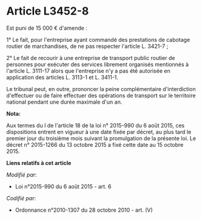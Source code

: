 # Article L3452-8

Est puni de 15 000 € d'amende :

1° Le fait, pour l'entreprise ayant commandé des prestations de cabotage routier de marchandises, de ne pas respecter
l'article L. 3421-7 ;

2° Le fait de recourir à une entreprise de transport public routier de personnes pour exécuter des services librement
organisés mentionnés à l'article L. 3111-17 alors que l'entreprise n'y a pas été autorisée en application des articles L.
3113-1 et L. 3411-1.

Le tribunal peut, en outre, prononcer la peine complémentaire d'interdiction d'effectuer ou de faire effectuer des opérations
de transport sur le territoire national pendant une durée maximale d'un an.

**Nota:**

Aux termes du I de l'article 18 de la loi n° 2015-990 du 6 août 2015, ces dispositions entrent en vigueur à une date fixée
par décret, au plus tard le premier jour du troisième mois suivant la promulgation de la présente loi. Le décret n° 2015-1266
du 13 octobre 2015 a fixé cette date au 15 octobre 2015.

**Liens relatifs à cet article**

_Modifié par_:

  - Loi n°2015-990 du 6 août 2015 - art. 6

_Codifié par_:

  - Ordonnance n°2010-1307 du 28 octobre 2010 - art. (V)
